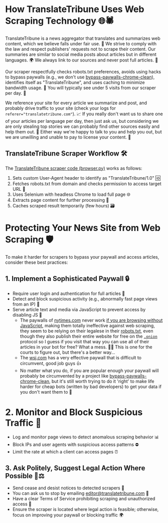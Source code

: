# How TranslateTribune Uses Web Scraping Technology 🌐🕷️

TranslateTribune is a news aggregator that translates and summarizes web content, which we believe falls under fair use. 🙏 We strive to comply with the law and respect publishers' requests not to scrape their content. Our summaries are similar to social media posts about articles but in different languages. 🌍 We always link to our sources and never post full articles. 🔗

Our scraper respectfully checks robots.txt preferences, avoids using hacks to bypass paywalls (e.g., we don't use [bypass-paywalls-chrome-clean](https://gitlab.com/magnolia1234/bypass-paywalls-chrome-clean)), identifies itself as "TranslateTribune", and uses caching to minimize bandwidth usage. 🤖 You will typically see under 5 visits from our scraper per day. 📅

We reference your site for every article we summarize and post, and probably drive traffic to your site (check your logs for ```referer="translatetribune.com"```). 📈 If you really don't want us to share one of your articles per language per day, then just ask us, but considering we are only stealing top stories we can probably find other sources easily and help them out. 🤝 Either way we're happy to talk to you and help you out, but we are unwilling and unable to pay to license your content. 💸

## TranslateTribune Scraper Workflow 🛠️

The [TranslateTribune scraper code (browser.py)](./utils/browser.py) works as follows:

1. Sets custom User-Agent header to identify as "TranslateTribune/1.0" 🆔
2. Fetches robots.txt from domain and checks permission to access target URL 🤖
3. Uses Selenium with headless Chrome to load full page 🌐
4. Extracts page content for further processing 📜
5. Caches scraped result temporarily (few hours) 🗃️

# Protecting Your News Site from Web Scraping 🛡️

To make it harder for scrapers to bypass your paywall and access articles, consider these best practices:

## 1. Implement a Sophisticated Paywall 🔒
- Require user login and authentication for full articles 🔑
- Detect and block suspicious activity (e.g., abnormally fast page views from an IP) 🚨
- Serve article text and media via JavaScript to prevent access by disabling JS 🚫
    - The paywalls of [nytimes.com](https://www.nytimes.com) never work [if you are browsing without JavaScript](https://medium.com/@askadork/one-neat-trick-to-bypass-nytimes-paywall-turn-off-javascript-b0bfeed7726e), making them totally ineffective against web scraping, they seem to be relying on their legalese in their [robots.txt](https://www.nytimes.com/robots.txt), even though they also publish their entire website for free on the [```.onion```](https://open.nytimes.com/https-open-nytimes-com-the-new-york-times-as-a-tor-onion-service-e0d0b67b7482) protocol so I guess if you visit that way you can use all of their articles in your bot for free? What a mess. 🤦‍♂️ This is one for the courts to figure out, but there's a better way...
    - The [wsj.com](https://www.wsj.com) has a very effective paywall that is difficult to circumvent, good job guys 👍
    - No matter what you do, if you are popular enough your paywall will probably be circumvented by a project like [bypass-paywalls-chrome-clean](https://gitlab.com/magnolia1234/bypass-paywalls-chrome-clean), but it's still worth trying to do it 'right' to make life harder for cheap bots (written by bad developers) to get your data if you don't want them to 💪

# 2. Monitor and Block Suspicious Traffic 🚫
- Log and monitor page views to detect anomalous scraping behavior 📊
- Block IPs and user agents with suspicious access patterns ⛔
- Limit the rate at which a client can access pages ⏰

## 3. Ask Politely, Suggest Legal Action Where Possible 🙏⚖️
- Send cease and desist notices to detected scrapers 📨
- You can ask us to stop by emailing [editor@translatetribune.com](mailto:editor@translatetribune.com) 📧
- Have a clear Terms of Service prohibiting scraping and unauthorized access 📜
- Ensure the scraper is located where legal action is feasible; otherwise, focus on improving your paywall or blocking traffic 🌍
